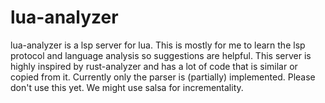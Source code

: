 # lua-analyzer

lua-analyzer is a lsp server for lua. This is mostly for me to learn the lsp protocol and language analysis so suggestions are helpful. This server is highly inspired by rust-analyzer and has a lot of code that is similar or copied from it. Currently only the parser is (partially) implemented. Please don't use this yet. We might use salsa for incrementality.
